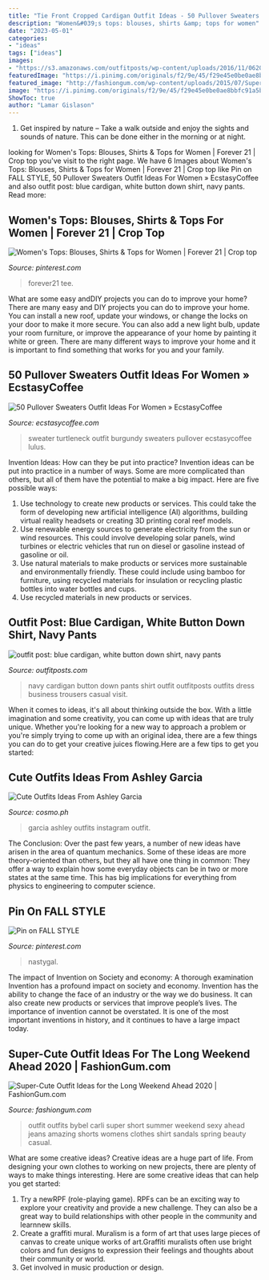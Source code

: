 ```yaml
---
title: "Tie Front Cropped Cardigan Outfit Ideas - 50 Pullover Sweaters Outfit Ideas For Women » Ecstasycoffee"
description: "Women&#039;s tops: blouses, shirts &amp; tops for women"
date: "2023-05-01"
categories:
- "ideas"
tags: ["ideas"]
images:
- "https://s3.amazonaws.com/outfitposts/wp-content/uploads/2016/11/06203023/bluecardigannavypants.png"
featuredImage: "https://i.pinimg.com/originals/f2/9e/45/f29e45e0be0ae8bbfc91a5bc38049892.png"
featured_image: "http://fashiongum.com/wp-content/uploads/2015/07/Super-Cute-Outfit-Ideas-for-the-Long-Weekend-Ahead-5.jpg"
image: "https://i.pinimg.com/originals/f2/9e/45/f29e45e0be0ae8bbfc91a5bc38049892.png"
ShowToc: true
author: "Lamar Gislason"
---
```



1. Get inspired by nature – Take a walk outside and enjoy the sights and sounds of nature. This can be done either in the morning or at night.

	

		
looking for Women&#039;s Tops: Blouses, Shirts &amp; Tops for Women | Forever 21 | Crop top you've visit to the right page. We have 6 Images about Women&#039;s Tops: Blouses, Shirts &amp; Tops for Women | Forever 21 | Crop top like Pin on FALL STYLE, 50 Pullover Sweaters Outfit Ideas For Women » EcstasyCoffee and also outfit post: blue cardigan, white button down shirt, navy pants. Read more:
		
    
## Women&#039;s Tops: Blouses, Shirts &amp; Tops For Women | Forever 21 | Crop Top

<img loading=lazy src="https://i.pinimg.com/originals/f2/9e/45/f29e45e0be0ae8bbfc91a5bc38049892.png" onerror="this.onerror=null;this.src='https://tse3.mm.bing.net/th?id=OIP.Ywus26At0oYk5CYt7CsFPAHaLH&amp;pid=15.1';" alt="Women&#039;s Tops: Blouses, Shirts &amp; Tops for Women | Forever 21 | Crop top">

_Source: pinterest.com_

>forever21 tee. 

	

What are some easy andDIY projects you can do to improve your home?
There are many easy and DIY projects you can do to improve your home. You can install a new roof, update your windows, or change the locks on your door to make it more secure. You can also add a new light bulb, update your room furniture, or improve the appearance of your home by painting it white or green. There are many different ways to improve your home and it is important to find something that works for you and your family.

    
## 50 Pullover Sweaters Outfit Ideas For Women » EcstasyCoffee

<img loading=lazy src="https://i0.wp.com/www.ecstasycoffee.com/wp-content/uploads/2016/12/Pullover-Sweaters-Outfit-Ideas15.jpg?resize=700%2C1050" onerror="this.onerror=null;this.src='https://tse1.mm.bing.net/th?id=OIP.nJow5zbg9hVNA_dfcbitmQHaLH&amp;pid=15.1';" alt="50 Pullover Sweaters Outfit Ideas For Women » EcstasyCoffee">

_Source: ecstasycoffee.com_

>sweater turtleneck outfit burgundy sweaters pullover ecstasycoffee lulus. 

	

Invention Ideas: How can they be put into practice?
Invention ideas can be put into practice in a number of ways. Some are more complicated than others, but all of them have the potential to make a big impact. Here are five possible ways: 
1. Use technology to create new products or services. This could take the form of developing new artificial intelligence (AI) algorithms, building virtual reality headsets or creating 3D printing coral reef models.
2. Use renewable energy sources to generate electricity from the sun or wind resources. This could involve developing solar panels, wind turbines or electric vehicles that run on diesel or gasoline instead of gasoline or oil. 
3. Use natural materials to make products or services more sustainable and environmentally friendly. These could include using bamboo for furniture, using recycled materials for insulation or recycling plastic bottles into water bottles and cups. 
4. Use recycled materials in new products or services.

    
## Outfit Post: Blue Cardigan, White Button Down Shirt, Navy Pants

<img loading=lazy src="https://s3.amazonaws.com/outfitposts/wp-content/uploads/2016/11/06203023/bluecardigannavypants.png" onerror="this.onerror=null;this.src='https://tse2.mm.bing.net/th?id=OIP.k3b1K2F7mRExyxAu_kSd_AHaPO&amp;pid=15.1';" alt="outfit post: blue cardigan, white button down shirt, navy pants">

_Source: outfitposts.com_

>navy cardigan button down pants shirt outfit outfitposts outfits dress business trousers casual visit. 

	

When it comes to ideas, it's all about thinking outside the box. With a little imagination and some creativity, you can come up with ideas that are truly unique. Whether you're looking for a new way to approach a problem or you're simply trying to come up with an original idea, there are a few things you can do to get your creative juices flowing.Here are a few tips to get you started:

    
## Cute Outfits Ideas From Ashley Garcia

<img loading=lazy src="https://images.summitmedia-digital.com/cosmo/images/2020/07/05/ashley-garcia-cute-outfits-1593906026.jpg" onerror="this.onerror=null;this.src='https://tse1.mm.bing.net/th?id=OIP.VyXAMBR0JtsWIQni9b2K7gHaEK&amp;pid=15.1';" alt="Cute Outfits Ideas From Ashley Garcia">

_Source: cosmo.ph_

>garcia ashley outfits instagram outfit. 

	

The Conclusion:
Over the past few years, a number of new ideas have arisen in the area of quantum mechanics. Some of these ideas are more theory-oriented than others, but they all have one thing in common: They offer a way to explain how some everyday objects can be in two or more states at the same time. This has big implications for everything from physics to engineering to computer science.

    
## Pin On FALL STYLE

<img loading=lazy src="https://i.pinimg.com/originals/dc/90/7e/dc907efa5793329fd5fdc5a9914c8364.jpg" onerror="this.onerror=null;this.src='https://tse1.mm.bing.net/th?id=OIP.XK3jzIc_Xuw4ErVIAOfdwAHaLH&amp;pid=15.1';" alt="Pin on FALL STYLE">

_Source: pinterest.com_

>nastygal. 

	

The impact of Invention on Society and economy: A thorough examination
Invention has a profound impact on society and economy. Invention has the ability to change the face of an industry or the way we do business. It can also create new products or services that improve people’s lives. The importance of invention cannot be overstated. It is one of the most important inventions in history, and it continues to have a large impact today.

    
## Super-Cute Outfit Ideas For The Long Weekend Ahead 2020 | FashionGum.com

<img loading=lazy src="http://fashiongum.com/wp-content/uploads/2015/07/Super-Cute-Outfit-Ideas-for-the-Long-Weekend-Ahead-5.jpg" onerror="this.onerror=null;this.src='https://tse4.mm.bing.net/th?id=OIP.3l5Fc3i1Xu2DskIbp76ZQgHaNO&amp;pid=15.1';" alt="Super-Cute Outfit Ideas for the Long Weekend Ahead 2020 | FashionGum.com">

_Source: fashiongum.com_

>outfit outfits bybel carli super short summer weekend sexy ahead jeans amazing shorts womens clothes shirt sandals spring beauty casual. 

	

What are some creative ideas?
Creative ideas are a huge part of life. From designing your own clothes to working on new projects, there are plenty of ways to make things interesting. Here are some creative ideas that can help you get started: 
1. Try a newRPF (role-playing game). RPFs can be an exciting way to explore your creativity and provide a new challenge. They can also be a great way to build relationships with other people in the community and learnnew skills. 
2. Create a graffiti mural. Muralism is a form of art that uses large pieces of canvas to create unique works of art.Graffiti muralists often use bright colors and fun designs to expression their feelings and thoughts about their community or world. 
3. Get involved in music production or design.

